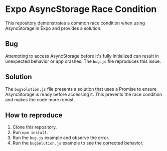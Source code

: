 # Expo AsyncStorage Race Condition

This repository demonstrates a common race condition when using AsyncStorage in Expo and provides a solution.

## Bug

Attempting to access AsyncStorage before it's fully initialized can result in unexpected behavior or app crashes.  The `bug.js` file reproduces this issue.

## Solution

The `bugSolution.js` file presents a solution that uses a Promise to ensure AsyncStorage is ready before accessing it. This prevents the race condition and makes the code more robust.

## How to reproduce

1. Clone this repository.
2. Run `npm install`.
3. Run the `bug.js` example and observe the error.
4. Run the `bugSolution.js` example to see the corrected behavior.